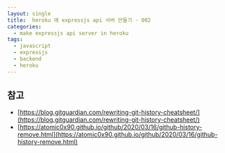 ```yaml
---
layout: single
title:  heroku 에 expressjs api 서버 만들기 - 002
categories: 
  - make expressjs api server in heroku
tags: 
  - javascript
  - expressjs
  - backend
  - heroku
---
```


## 


## 참고

- [https://blog.gitguardian.com/rewriting-git-history-cheatsheet/](https://blog.gitguardian.com/rewriting-git-history-cheatsheet/)
- [https://atomic0x90.github.io/github/2020/03/16/github-history-remove.html](https://atomic0x90.github.io/github/2020/03/16/github-history-remove.html)